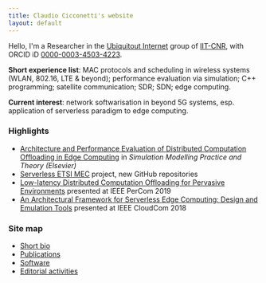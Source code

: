 ```yaml
---
title: Claudio Cicconetti's website
layout: default
---
```


Hello, I'm a Researcher in the [Ubiquitout Internet](http://cnd.iit.cnr.it/) group of [IIT-CNR](http://www.iit.cnr.it/), with ORCID iD [0000-0003-4503-4223](https://orcid.org/0000-0003-4503-4223).

**Short experience list**: MAC protocols and scheduling in wireless systems (WLAN, 802.16, LTE & beyond); performance evaluation via simulation; C++ programming; satellite communication; SDR; SDN; edge computing.

**Current interest**: network softwarisation in beyond 5G systems, esp. application of serverless paradigm to edge computing.

### Highlights

- [Architecture and Performance Evaluation of Distributed Computation Offloading in Edge Computing](simpat.md) in _Simulation Modelling Practice and Theory (Elsevier)_
- [Serverless ETSI MEC](etsimec.md) project, new GitHub repositories
- [Low-latency Distributed Computation Offloading for Pervasive Environments](percom2019.md) presented at IEEE PerCom 2019
- [An Architectural Framework for Serverless Edge Computing: Design and Emulation Tools](cloudcom2018.md) presented at IEEE CloudCom 2018

### Site map

- [Short bio](bio.md)
- [Publications](publications.md)
- [Software](software.md)
- [Editorial activities](editorial.md)
